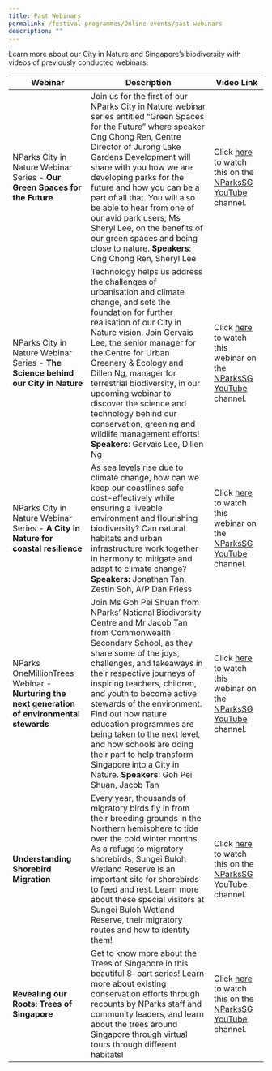 ```yaml
---
title: Past Webinars
permalink: /festival-programmes/Online-events/past-webinars
description: ""
---
```

Learn more about our City in Nature and Singapore’s biodiversity with videos of previously conducted webinars.





| Webinar | Description | Video Link |
| -------- | -------- | -------- |
| NParks City in Nature Webinar Series - **Our Green Spaces for the Future** | Join us for the first of our NParks City in Nature webinar series entitled “Green Spaces for the Future” where speaker Ong Chong Ren, Centre Director of Jurong Lake Gardens Development will share with you how we are developing parks for the future and how you can be a part of all that. You will also be able to hear from one of our avid park users, Ms Sheryl Lee, on the benefits of our green spaces and being close to nature. **Speakers**: Ong Chong Ren, Sheryl Lee|Click [here](https://go.gov.sg/nparksgsfcin) to watch this on the [NParksSG YouTube](https://www.youtube.com/nparkssg) channel.
| NParks City in Nature Webinar Series - **The Science behind our City in Nature** | Technology helps us address the challenges of urbanisation and climate change, and sets the foundation for further realisation of our City in Nature vision. Join Gervais Lee, the senior manager for the Centre for Urban Greenery & Ecology and Dillen Ng, manager for terrestrial biodiversity, in our upcoming webinar to discover the science and technology behind our conservation, greening and wildlife management efforts! **Speakers**: Gervais Lee, Dillen Ng |Click [here](https://go.gov.sg/nparkssciencecin) to watch this webinar on the [NParksSG YouTube](https://www.youtube.com/nparkssg) channel.|
|NParks City in Nature Webinar Series - **A City in Nature for coastal resilience** | As sea levels rise due to climate change, how can we keep our coastlines safe cost-effectively while ensuring a liveable environment and flourishing biodiversity? Can natural habitats and urban infrastructure work together in harmony to mitigate and adapt to climate change? **Speakers:** Jonathan Tan, Zestin Soh, A/P Dan Friess|Click [here](https://go.gov.sg/nparkscincoastalresilience) to watch this webinar on the [NParksSG YouTube](https://www.youtube.com/nparkssg) channel.|
| NParks OneMillionTrees Webinar - **Nurturing the next generation of environmental stewards**    | Join Ms Goh Pei Shuan from NParks’ National Biodiversity Centre and Mr Jacob Tan from Commonwealth Secondary School, as they share some of the joys, challenges, and takeaways in their respective journeys of inspiring teachers, children, and youth to become active stewards of the environment. Find out how nature education programmes are being taken to the next level, and how schools are doing their part to help transform Singapore into a City in Nature. **Speakers**: Goh Pei Shuan, Jacob Tan    | Click [here](https://go.gov.sg/nparksgsfcin) to watch this webinar on the [NParksSG YouTube](https://www.youtube.com/nparkssg) channel.    |
|**Understanding Shorebird Migration**|Every year, thousands of migratory birds fly in from their breeding grounds in the Northern hemisphere to tide over the cold winter months. As a refuge to migratory shorebirds, Sungei Buloh Wetland Reserve is an important site for shorebirds to feed and rest. Learn more about these special visitors at Sungei Buloh Wetland Reserve, their migratory routes and how to identify them!|Click [here](https://go.gov.sg/nparksshorebirdanimation) to watch this on the [NParksSG YouTube](https://www.youtube.com/nparkssg) channel.
|**Revealing our Roots: Trees of Singapore**| Get to know more about the Trees of Singapore in this beautiful 8-part series! Learn more about existing conservation efforts through recounts by NParks staff and community leaders, and learn about the trees around Singapore through virtual tours through different habitats!|Click [here](https://go.gov.sg/revealingrootsplaylist) to watch this on the [NParksSG YouTube](https://www.youtube.com/nparkssg) channel.